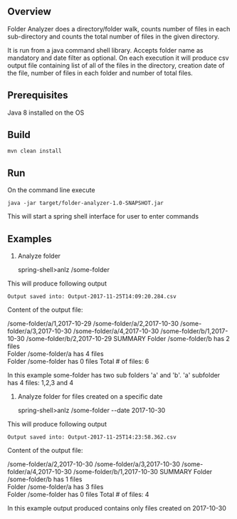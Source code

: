Overview
--------
Folder Analyzer does a directory/folder walk, counts number of files in each
sub-directory and counts the total number of files in the given directory.

It is run from a java command shell library. Accepts folder name as mandatory and date filter as optional. On each execution it will produce csv output file containing list of all of the files in the directory, creation date of the file, number of files in each folder and number of total files.


Prerequisites
-------------
Java 8 installed on the OS

Build
-----
	mvn clean install

Run
---
On the command line execute

	java -jar target/folder-analyzer-1.0-SNAPSHOT.jar
	
This will start a spring shell interface for user to enter commands

Examples
--------
1. Analyze folder
	
	spring-shell>anlz /some-folder

	
This will produce following output
	
	Output saved into: Output-2017-11-25T14:09:20.284.csv

Content of the output file:

/some-folder/a/1,2017-10-29
/some-folder/a/2,2017-10-30
/some-folder/a/3,2017-10-30
/some-folder/a/4,2017-10-30
/some-folder/b/1,2017-10-30
/some-folder/b/2,2017-10-29
SUMMARY	
Folder /some-folder/b has 2 files	
Folder /some-folder/a has 4 files	
Folder /some-folder has 0 files	
Total # of files: 6	

In this example some-folder has two sub folders 'a' and 'b'. 'a' subfolder 
has 4 files: 1,2,3 and 4

1. Analyze folder for files created on a specific date
	
	spring-shell>anlz /some-folder --date 2017-10-30

	
This will produce following output
	
	Output saved into: Output-2017-11-25T14:23:58.362.csv

Content of the output file:

/some-folder/a/2,2017-10-30
/some-folder/a/3,2017-10-30
/some-folder/a/4,2017-10-30
/some-folder/b/1,2017-10-30
SUMMARY	
Folder /some-folder/b has 1 files	
Folder /some-folder/a has 3 files	
Folder /some-folder has 0 files	
Total # of files: 4	

In this example output produced contains only files created on 2017-10-30
